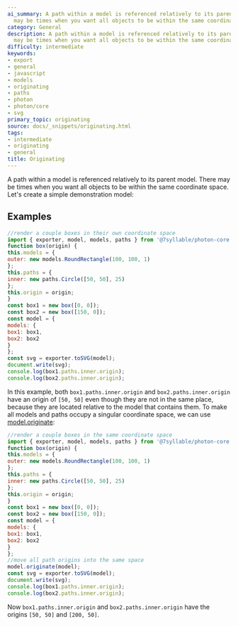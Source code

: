 ```yaml
---
ai_summary: A path within a model is referenced relatively to its parent model. There
  may be times when you want all objects to be within the same coordinate s...
category: General
description: A path within a model is referenced relatively to its parent model. There
  may be times when you want all objects to be within the same coordinate s...
difficulty: intermediate
keywords:
- export
- general
- javascript
- models
- originating
- paths
- photon
- photon/core
- svg
primary_topic: originating
source: docs/_snippets/originating.html
tags:
- intermediate
- originating
- general
title: Originating
---
```

A path within a model is referenced relatively to its parent model. There may be times when you want all objects to be within the same coordinate space.
Let's create a simple demonstration model:


## Examples

```javascript
//render a couple boxes in their own coordinate space
import { exporter, model, models, paths } from '@7syllable/photon-core';
function box(origin) {
this.models = {
outer: new models.RoundRectangle(100, 100, 1)
};
this.paths = {
inner: new paths.Circle([50, 50], 25)
};
this.origin = origin;
}
const box1 = new box([0, 0]);
const box2 = new box([150, 0]);
const model = {
models: {
box1: box1,
box2: box2
}
};
const svg = exporter.toSVG(model);
document.write(svg);
console.log(box1.paths.inner.origin);
console.log(box2.paths.inner.origin);
```

In this example, both `box1.paths.inner.origin` and `box2.paths.inner.origin` have an origin of `[50, 50]`
even though they are not in the same place, because they are located relative to the model that contains them. To make all models and paths occupy a singular coordinate space,
we can use [model.originate](../api/modules/core_model.html#originate):

```javascript
//render a couple boxes in the same coordinate space
import { exporter, model, models, paths } from '@7syllable/photon-core';
function box(origin) {
this.models = {
outer: new models.RoundRectangle(100, 100, 1)
};
this.paths = {
inner: new paths.Circle([50, 50], 25)
};
this.origin = origin;
}
const box1 = new box([0, 0]);
const box2 = new box([150, 0]);
const model = {
models: {
box1: box1,
box2: box2
}
};
//move all path origins into the same space
model.originate(model);
const svg = exporter.toSVG(model);
document.write(svg);
console.log(box1.paths.inner.origin);
console.log(box2.paths.inner.origin);
```

Now `box1.paths.inner.origin` and `box2.paths.inner.origin` have the origins `[50, 50]` and `[200, 50]`.
